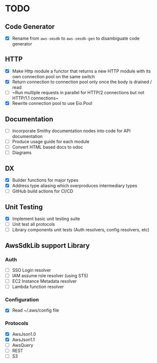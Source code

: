 # TODO

## Code Generator

* [x] Rename from `aws-smsdk` to `aws-smsdk-gen` to disambiguate code generator

## HTTP

* [x] Make Http module a functor that returns a new HTTP module with its own connection pool on the same switch
* [x] Return connection to connection pool only once the body is drained / read
* [ ] ~Run multiple requests in parallel for HTTP/2 connections but not HTTP/1.1 connections~
* [x] Rewrite connection pool to use Eio.Pool

## Documentation
* [ ] Incorporate Smithy documentation nodes into code for API documentation
* [ ] Produce usage guide for each module
* [ ] Convert HTML based docs to odoc
* [ ] Diagrams

## DX
* [x] Builder functions for major types
* [x] Address type aliasing which overproduces intermediary types
* [ ] GitHub build actions for CI/CD

## Unit Testing

* [x] Implement basic unit testing suite
* [ ] Unit test all protocols
* [ ] Library components unit tests (Auth resolvers, config resolvers, etc)

## AwsSdkLib support Library

### Auth

* [ ] SSO Login resolver
* [ ] IAM assume role resolver (using STS)
* [ ] EC2 Instance Metadata resolver
* [ ] Lambda function resolver

### Configuration

* [x] Read ~/.aws/config file

### Protocols

* [x] AwsJson1.0
* [x] AwsJson1.1
* [ ] AwsQuery 
* [ ] REST
* [ ] S3
